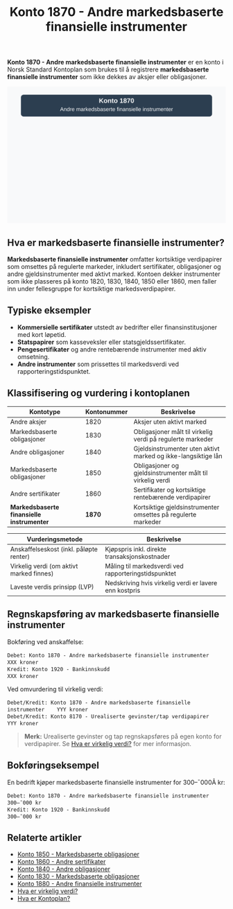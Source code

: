 ﻿---
title: "Konto 1870 - Andre markedsbaserte finansielle instrumenter"
seoTitle: "Konto 1870 | Andre markedsbaserte finansielle instrumenter | Kontoplan"
description: "Konto 1870 brukes til andre markedsbaserte finansielle instrumenter. Lær om typiske instrumenter, vurdering til virkelig verdi og bokføring."
summary: "Konto 1870 dekker markedsbaserte finansielle instrumenter. Kort om typer, måling og bokføring."
---

**Konto 1870 - Andre markedsbaserte finansielle instrumenter** er en konto i Norsk Standard Kontoplan som brukes til å registrere **markedsbaserte finansielle instrumenter** som ikke dekkes av aksjer eller obligasjoner.

![Illustrasjon av konto 1870 Andre markedsbaserte finansielle instrumenter](1870-andre-markedsbaserte-finansielle-instrumenter-image.svg)

## Hva er markedsbaserte finansielle instrumenter?

**Markedsbaserte finansielle instrumenter** omfatter kortsiktige verdipapirer som omsettes på regulerte markeder, inkludert sertifikater, obligasjoner og andre gjeldsinstrumenter med aktivt marked. Kontoen dekker instrumenter som ikke plasseres på konto 1820, 1830, 1840, 1850 eller 1860, men faller inn under fellesgruppe for kortsiktige markedsverdipapirer.

## Typiske eksempler

* **Kommersielle sertifikater** utstedt av bedrifter eller finansinstitusjoner med kort løpetid.
* **Statspapirer** som kasseveksler eller statsgjeldssertifikater.
* **Pengesertifikater** og andre rentebærende instrumenter med aktiv omsetning.
* **Andre instrumenter** som prissettes til markedsverdi ved rapporteringstidspunktet.

## Klassifisering og vurdering i kontoplanen

| Kontotype                                  | Kontonummer | Beskrivelse                                                      |
|--------------------------------------------|-------------|------------------------------------------------------------------|
| Andre aksjer                               | 1820        | Aksjer uten aktivt marked                                        |
| Markedsbaserte obligasjoner                | 1830        | Obligasjoner målt til virkelig verdi på regulerte markeder       |
| Andre obligasjoner                         | 1840        | Gjeldsinstrumenter uten aktivt marked og ikke-langsiktige lån    |
| Markedsbaserte obligasjoner                | 1850        | Obligasjoner og gjeldsinstrumenter målt til virkelig verdi       |
| Andre sertifikater                         | 1860        | Sertifikater og kortsiktige rentebærende verdipapirer            |
| **Markedsbaserte finansielle instrumenter**| **1870**    | Kortsiktige gjeldsinstrumenter omsettes på regulerte markeder    |

| Vurderingsmetode                            | Beskrivelse                                                 |
|---------------------------------------------|-------------------------------------------------------------|
| Anskaffelseskost (inkl. påløpte renter)     | Kjøpspris inkl. direkte transaksjonskostnader              |
| Virkelig verdi (om aktivt marked finnes)    | Måling til markedsverdi ved rapporteringstidspunktet        |
| Laveste verdis prinsipp (LVP)               | Nedskriving hvis virkelig verdi er lavere enn kostpris       |

## Regnskapsføring av markedsbaserte finansielle instrumenter

Bokføring ved anskaffelse:

```plaintext
Debet: Konto 1870 - Andre markedsbaserte finansielle instrumenter    XXX kroner
Kredit: Konto 1920 - Bankinnskudd                                     XXX kroner
```

Ved omvurdering til virkelig verdi:

```plaintext
Debet/Kredit: Konto 1870 - Andre markedsbaserte finansielle instrumenter    YYY kroner
Debet/Kredit: Konto 8170 - Urealiserte gevinster/tap verdipapirer           YYY kroner
```

> **Merk:** Urealiserte gevinster og tap regnskapsføres på egen konto for verdipapirer. Se [Hva er virkelig verdi?](/blogs/regnskap/hva-er-virkelig-verdi "Hva er Virkelig Verdi? Verdsettelse og Regnskapsføring") for mer informasjon.

## Bokføringseksempel

En bedrift kjøper markedsbaserte finansielle instrumenter for 300–¯000Â kr:

```plaintext
Debet: Konto 1870 - Andre markedsbaserte finansielle instrumenter    300–¯000 kr
Kredit: Konto 1920 - Bankinnskudd                                     300–¯000 kr
```

## Relaterte artikler

* [Konto 1850 - Markedsbaserte obligasjoner](/blogs/kontoplan/1850-markedsbaserte-obligasjoner "Konto 1850 - Markedsbaserte obligasjoner: Guide til markedsbaserte obligasjoner i norsk kontoplan")
* [Konto 1860 - Andre sertifikater](/blogs/kontoplan/1860-andre-sertifikater "Konto 1860 - Andre sertifikater: Guide til sertifikater i norsk kontoplan")
* [Konto 1840 - Andre obligasjoner](/blogs/kontoplan/1840-andre-obligasjoner "Konto 1840 - Andre obligasjoner: Guide til andre obligasjoner i norsk kontoplan")
* [Konto 1830 - Markedsbaserte obligasjoner](/blogs/kontoplan/1830-markedsbaserte-obligasjoner "Konto 1830 - Markedsbaserte obligasjoner: Guide til markedsbaserte obligasjoner i norsk kontoplan")
* [Konto 1880 - Andre finansielle instrumenter](/blogs/kontoplan/1880-andre-finansielle-instrumenter "Konto 1880 - Andre finansielle instrumenter: Guide til finansielle instrumenter i norsk kontoplan")
* [Hva er virkelig verdi?](/blogs/regnskap/hva-er-virkelig-verdi "Hva er Virkelig Verdi? Verdsettelse og Regnskapsføring")
* [Hva er Kontoplan?](/blogs/regnskap/hva-er-kontoplan "Hva er Kontoplan? Komplett Guide til Kontoplaner i Norsk Regnskap")






